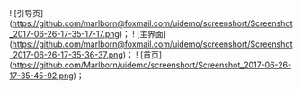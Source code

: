 ! [引导页] (https://github.com/marlborn@foxmail.com/uidemo/screenshort/Screenshot_2017-06-26-17-35-17-17.png)；
! [主界面] (https://github.com/marlborn@foxmail.com/uidemo/screenshort/Screenshot_2017-06-26-17-35-36-37.png)；
! [首页] (https://github.com/Marlborn/uidemo/screenshort/Screenshot_2017-06-26-17-35-45-92.png)；
